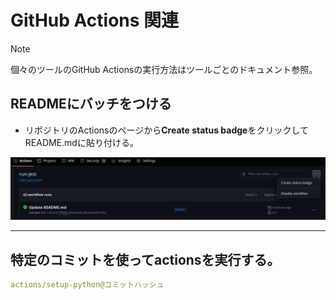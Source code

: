 # GitHub Actions 関連
> [!NOTE]
> 個々のツールのGitHub Actionsの実行方法はツールごとのドキュメント参照。

## READMEにバッチをつける

- リポジトリのActionsのページから**Create status badge**をクリックしてREADME.mdに貼り付ける。

![バッチのつけかた](./fig/badge.png)
******


## 特定のコミットを使ってactionsを実行する。

```yaml
actions/setup-python@コミットハッシュ
```
